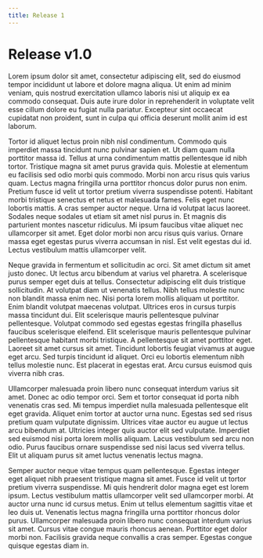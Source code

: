 ```yaml
---
title: Release 1
---
```


# Release v1.0

Lorem ipsum dolor sit amet, consectetur adipiscing elit, sed do eiusmod tempor incididunt ut labore et dolore magna aliqua. Ut enim ad minim veniam, quis nostrud exercitation ullamco laboris nisi ut aliquip ex ea commodo consequat. Duis aute irure dolor in reprehenderit in voluptate velit esse cillum dolore eu fugiat nulla pariatur. Excepteur sint occaecat cupidatat non proident, sunt in culpa qui officia deserunt mollit anim id est laborum.

Tortor id aliquet lectus proin nibh nisl condimentum. Commodo quis imperdiet massa tincidunt nunc pulvinar sapien et. Ut diam quam nulla porttitor massa id. Tellus at urna condimentum mattis pellentesque id nibh tortor. Tristique magna sit amet purus gravida quis. Molestie at elementum eu facilisis sed odio morbi quis commodo. Morbi non arcu risus quis varius quam. Lectus magna fringilla urna porttitor rhoncus dolor purus non enim. Pretium fusce id velit ut tortor pretium viverra suspendisse potenti. Habitant morbi tristique senectus et netus et malesuada fames. Felis eget nunc lobortis mattis. A cras semper auctor neque. Urna id volutpat lacus laoreet. Sodales neque sodales ut etiam sit amet nisl purus in. Et magnis dis parturient montes nascetur ridiculus. Mi ipsum faucibus vitae aliquet nec ullamcorper sit amet. Eget dolor morbi non arcu risus quis varius. Ornare massa eget egestas purus viverra accumsan in nisl. Est velit egestas dui id. Lectus vestibulum mattis ullamcorper velit.

Neque gravida in fermentum et sollicitudin ac orci. Sit amet dictum sit amet justo donec. Ut lectus arcu bibendum at varius vel pharetra. A scelerisque purus semper eget duis at tellus. Consectetur adipiscing elit duis tristique sollicitudin. At volutpat diam ut venenatis tellus. Nibh tellus molestie nunc non blandit massa enim nec. Nisi porta lorem mollis aliquam ut porttitor. Enim blandit volutpat maecenas volutpat. Ultrices eros in cursus turpis massa tincidunt dui. Elit scelerisque mauris pellentesque pulvinar pellentesque. Volutpat commodo sed egestas egestas fringilla phasellus faucibus scelerisque eleifend. Elit scelerisque mauris pellentesque pulvinar pellentesque habitant morbi tristique. A pellentesque sit amet porttitor eget. Laoreet sit amet cursus sit amet. Tincidunt lobortis feugiat vivamus at augue eget arcu. Sed turpis tincidunt id aliquet. Orci eu lobortis elementum nibh tellus molestie nunc. Est placerat in egestas erat. Arcu cursus euismod quis viverra nibh cras.

Ullamcorper malesuada proin libero nunc consequat interdum varius sit amet. Donec ac odio tempor orci. Sem et tortor consequat id porta nibh venenatis cras sed. Mi tempus imperdiet nulla malesuada pellentesque elit eget gravida. Aliquet enim tortor at auctor urna nunc. Egestas sed sed risus pretium quam vulputate dignissim. Ultrices vitae auctor eu augue ut lectus arcu bibendum at. Ultricies integer quis auctor elit sed vulputate. Imperdiet sed euismod nisi porta lorem mollis aliquam. Lacus vestibulum sed arcu non odio. Purus faucibus ornare suspendisse sed nisi lacus sed viverra tellus. Elit ut aliquam purus sit amet luctus venenatis lectus magna.

Semper auctor neque vitae tempus quam pellentesque. Egestas integer eget aliquet nibh praesent tristique magna sit amet. Fusce id velit ut tortor pretium viverra suspendisse. Mi quis hendrerit dolor magna eget est lorem ipsum. Lectus vestibulum mattis ullamcorper velit sed ullamcorper morbi. At auctor urna nunc id cursus metus. Enim ut tellus elementum sagittis vitae et leo duis ut. Venenatis lectus magna fringilla urna porttitor rhoncus dolor purus. Ullamcorper malesuada proin libero nunc consequat interdum varius sit amet. Cursus vitae congue mauris rhoncus aenean. Porttitor eget dolor morbi non. Facilisis gravida neque convallis a cras semper. Egestas congue quisque egestas diam in.
